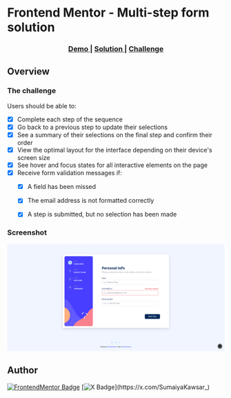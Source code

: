 # Frontend Mentor - Multi-step form solution


<div align="center">
  <h3>
    <a href="https://sumaiyakawsar.github.io/frontend-mentor-challenges-using-react/#/project31">
      Demo
    </a>
    <span> | </span>
    <a href="https://github.com/sumaiyakawsar/frontend-mentor-challenges-using-react/tree/main/src/pages/31-multi-step-form">
      Solution
    </a>
    <span> | </span>
    <a href="https://www.frontendmentor.io/challenges/multistep-form-YVAnSdqQBJ">
      Challenge
    </a>
  </h3>
</div>
 

 

## Overview

### The challenge

Users should be able to:

- [x] Complete each step of the sequence
- [x] Go back to a previous step to update their selections
- [x] See a summary of their selections on the final step and confirm their order
- [x] View the optimal layout for the interface depending on their device's screen size
- [x] See hover and focus states for all interactive elements on the page
- [x] Receive form validation messages if:
  - [x] A field has been missed
  - [x] The email address is not formatted correctly
  - [x] A step is submitted, but no selection has been made




### Screenshot

![Screenshot](../homepage/images/project31-multi-step-form.png)

 

   
## Author

[![FrontendMentor Badge](https://img.shields.io/badge/-_SumaiyaKawsar_-3F54A3?style=plastic&labelColor=3F54A3&logo=frontend-mentor&logoColor=white&link=https://www.frontendmentor.io/profile/sumaiyakawsar)](https://www.frontendmentor.io/profile/sumaiyakawsar) [![X Badge](https://img.shields.io/badge/-_SumaiyaKawsar_-black?style=plastic&labelColor=black&logo=X&logoColor=white&link=https://x.com/SumaiyaKawsar_)](https://x.com/SumaiyaKawsar_)